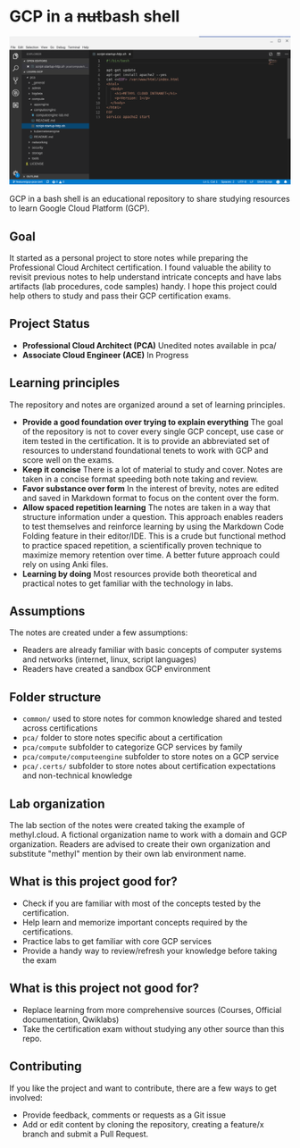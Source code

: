 # GCP in a ~~nut~~bash shell

![Learn GCP banner](docs/images/learn-gcp-banner.png)

GCP in a bash shell is an educational repository to share studying resources to learn Google Cloud Platform (GCP).

## Goal
It started as a personal project to store notes while preparing the Professional Cloud Architect certification. I found valuable the ability to revisit previous notes to help understand intricate concepts and have labs artifacts (lab procedures, code samples) handy. I hope this project could help others to study and pass their GCP certification exams.

## Project Status
 - **Professional Cloud Architect (PCA)**
   Unedited notes available in pca/
 - **Associate Cloud Engineer (ACE)**
   In Progress

## Learning principles
The repository and notes are organized around a set of learning principles.

 - **Provide a good foundation over trying to explain everything**
   The goal of the repository is not to cover every single GCP concept, use case or item tested in the certification. It is to provide an abbreviated set of resources to understand foundational tenets to work with GCP and score well on the exams.
 - **Keep it concise**
   There is a lot of material to study and cover. Notes are taken in a concise format speeding both note taking and review.
 - **Favor substance over form**
   In the interest of brevity, notes are edited and saved in Markdown format to focus on the content over the form.
 - **Allow spaced repetition learning**
   The notes are taken in a way that structure information under a question. This approach enables readers to test themselves and reinforce learning by using the Markdown Code Folding feature in their editor/IDE. This is a crude but functional method to practice spaced repetition, a scientifically proven technique to maximize memory retention over time. A better future approach could rely on using Anki files.
 - **Learning by doing**
   Most resources provide both theoretical and practical notes to get familiar with the technology in labs.

## Assumptions
The notes are created under a few assumptions:

 - Readers are already familiar with basic concepts of computer systems and networks (internet, linux, script languages)
 - Readers have created a sandbox GCP environment

## Folder structure
  - ``common/`` used to store notes for common knowledge shared and tested across certifications
  - ``pca/`` folder to store notes specific about a certification
  - ``pca/compute`` subfolder to categorize GCP services by family
  - ``pca/compute/computeengine`` subfolder to store notes on a GCP service
  - ``pca/.certs/`` subfolder to store notes about certification expectations and non-technical knowledge

## Lab organization
The lab section of the notes were created taking the example of methyl.cloud. A fictional organization name to work with a domain and GCP organization. Readers are advised to create their own organization and substitute "methyl" mention by their own lab environment name.

## What is this project good for?
 - Check if you are familiar with most of the concepts tested by the certification.
 - Help learn and memorize important concepts required by the certifications.
 - Practice labs to get familiar with core GCP services
 - Provide a handy way to review/refresh your knowledge before taking the exam

## What is this project **not** good for?
 - Replace learning from more comprehensive sources (Courses, Official documentation, Qwiklabs)
 - Take the certification exam without studying any other source than this repo.

## Contributing
If you like the project and want to contribute, there are a few ways to get involved:

 - Provide feedback, comments or requests as a Git issue
 - Add or edit content by cloning the repository, creating a feature/x branch and submit a Pull Request.

